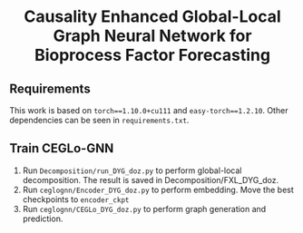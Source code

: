 # <div align="center"> Causality Enhanced Global-Local Graph Neural Network for Bioprocess Factor Forecasting </div>
## Requirements
This work is based on `torch==1.10.0+cu111` and `easy-torch==1.2.10`. Other dependencies can be seen in `requirements.txt`.
## Train CEGLo-GNN
1. Run `Decomposition/run_DYG_doz.py` to perform global-local decomposition. The result is saved in Decomposition/FXL_DYG_doz.
2. Run `ceglognn/Encoder_DYG_doz.py` to perform embedding. Move the best checkpoints to `encoder_ckpt`
4. Run `ceglognn/CEGLo_DYG_doz.py` to perform graph generation and prediction.
